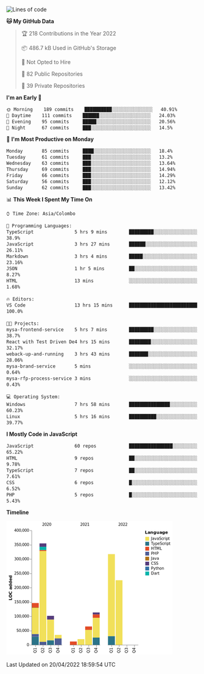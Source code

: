 
<!--START_SECTION:waka-->
![Lines of code](https://img.shields.io/badge/From%20Hello%20World%20I%27ve%20Written-1%20Million%20lines%20of%20code-blue)

**🐱 My GitHub Data** 

> 🏆 218 Contributions in the Year 2022
 > 
> 📦 486.7 kB Used in GitHub's Storage 
 > 
> 🚫 Not Opted to Hire
 > 
> 📜 82 Public Repositories 
 > 
> 🔑 39 Private Repositories  
 > 
**I'm an Early 🐤** 

```text
🌞 Morning    189 commits    ██████████░░░░░░░░░░░░░░░   40.91% 
🌆 Daytime    111 commits    ██████░░░░░░░░░░░░░░░░░░░   24.03% 
🌃 Evening    95 commits     █████░░░░░░░░░░░░░░░░░░░░   20.56% 
🌙 Night      67 commits     ███░░░░░░░░░░░░░░░░░░░░░░   14.5%

```
📅 **I'm Most Productive on Monday** 

```text
Monday       85 commits     ████░░░░░░░░░░░░░░░░░░░░░   18.4% 
Tuesday      61 commits     ███░░░░░░░░░░░░░░░░░░░░░░   13.2% 
Wednesday    63 commits     ███░░░░░░░░░░░░░░░░░░░░░░   13.64% 
Thursday     69 commits     ███░░░░░░░░░░░░░░░░░░░░░░   14.94% 
Friday       66 commits     ███░░░░░░░░░░░░░░░░░░░░░░   14.29% 
Saturday     56 commits     ███░░░░░░░░░░░░░░░░░░░░░░   12.12% 
Sunday       62 commits     ███░░░░░░░░░░░░░░░░░░░░░░   13.42%

```


📊 **This Week I Spent My Time On** 

```text
⌚︎ Time Zone: Asia/Colombo

💬 Programming Languages: 
TypeScript               5 hrs 9 mins        █████████░░░░░░░░░░░░░░░░   38.9% 
JavaScript               3 hrs 27 mins       ██████░░░░░░░░░░░░░░░░░░░   26.11% 
Markdown                 3 hrs 4 mins        █████░░░░░░░░░░░░░░░░░░░░   23.16% 
JSON                     1 hr 5 mins         ██░░░░░░░░░░░░░░░░░░░░░░░   8.27% 
HTML                     13 mins             ░░░░░░░░░░░░░░░░░░░░░░░░░   1.68%

🔥 Editors: 
VS Code                  13 hrs 15 mins      █████████████████████████   100.0%

🐱‍💻 Projects: 
mysa-frontend-service    5 hrs 7 mins        █████████░░░░░░░░░░░░░░░░   38.7% 
React with Test Driven De4 hrs 15 mins       ████████░░░░░░░░░░░░░░░░░   32.17% 
weback-up-and-running    3 hrs 43 mins       ███████░░░░░░░░░░░░░░░░░░   28.06% 
mysa-brand-service       5 mins              ░░░░░░░░░░░░░░░░░░░░░░░░░   0.64% 
mysa-rfp-process-service 3 mins              ░░░░░░░░░░░░░░░░░░░░░░░░░   0.43%

💻 Operating System: 
Windows                  7 hrs 58 mins       ███████████████░░░░░░░░░░   60.23% 
Linux                    5 hrs 16 mins       ██████████░░░░░░░░░░░░░░░   39.77%

```

**I Mostly Code in JavaScript** 

```text
JavaScript               60 repos            ████████████████░░░░░░░░░   65.22% 
HTML                     9 repos             ██░░░░░░░░░░░░░░░░░░░░░░░   9.78% 
TypeScript               7 repos             ██░░░░░░░░░░░░░░░░░░░░░░░   7.61% 
CSS                      6 repos             █░░░░░░░░░░░░░░░░░░░░░░░░   6.52% 
PHP                      5 repos             █░░░░░░░░░░░░░░░░░░░░░░░░   5.43%

```


**Timeline**

![Chart not found](https://raw.githubusercontent.com/ccweerasinghe1994/ccweerasinghe1994/master/charts/bar_graph.png) 


 Last Updated on 20/04/2022 18:59:54 UTC
<!--END_SECTION:waka-->
